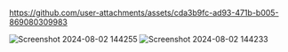 

https://github.com/user-attachments/assets/cda3b9fc-ad93-471b-b005-869080309983

![Screenshot 2024-08-02 144255](https://github.com/user-attachments/assets/9f51bdf9-85c9-40a1-a46e-b15ade5acfb1)
![Screenshot 2024-08-02 144233](https://github.com/user-attachments/assets/09c76f4f-3cd1-48cb-be2d-a35459f52c60)
